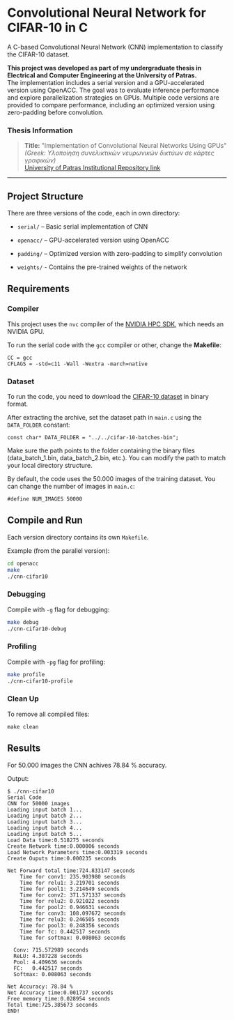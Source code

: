 # Convolutional Neural Network for CIFAR-10 in C

A C-based Convolutional Neural Network (CNN) implementation to classify the CIFAR-10 dataset.

**This project was developed as part of my undergraduate thesis in Electrical and Computer Engineering at the University of Patras.**  
The implementation includes a serial version and a GPU-accelerated version using OpenACC. The goal was to evaluate inference performance and explore parallelization strategies on GPUs. Multiple code versions are provided to compare performance, including an optimized version using zero-padding before convolution.

### Thesis Information

> **Title:** "Implementation of Convolutional Neural Networks Using GPUs"  
> *(Greek: Υλοποίηση συνελικτικών νευρωνικών δικτύων σε κάρτες γραφικών)*  
> [University of Patras Institutional Repository link](https://hdl.handle.net/10889/28866)

---

## Project Structure

There are three versions of the code, each in own directory:

- `serial/` – Basic serial implementation of CNN
- `openacc/` – GPU-accelerated version using OpenACC
- `padding/` – Optimized version with zero-padding to simplify convolution

- `weights/` - Contains the pre-trained weights of the network


## Requirements 

### Compiler

This project uses the `nvc` compiler of the [NVIDIA HPC SDK](https://developer.nvidia.com/hpc-sdk), which needs an NVIDIA GPU.

To run the serial code with the `gcc` compiler or other, change the **Makefile**:
```
CC = gcc
CFLAGS = -std=c11 -Wall -Wextra -march=native
```

### Dataset

To run the code, you need to download the [CIFAR-10 dataset](https://www.cs.toronto.edu/~kriz/cifar-10-binary.tar.gz) in binary format.

After extracting the archive, set the dataset path in `main.c` using the `DATA_FOLDER` constant:
```
const char* DATA_FOLDER = "../../cifar-10-batches-bin";
```
Make sure the path points to the folder containing the binary files (data_batch_1.bin, data_batch_2.bin, etc.). You can modify the path to match your local directory structure.

By default, the code uses the 50.000 images of the training dataset. You can change the number of images in `main.c`:

```
#define NUM_IMAGES 50000
```

## Compile and Run

Each version directory contains its own `Makefile`. 

Example (from the parallel version):

```bash
cd openacc
make
./cnn-cifar10
```

### Debugging

Compile with `-g` flag for debugging:

```bash
make debug
./cnn-cifar10-debug
```

### Profiling

Compile with `-pg` flag for profiling:

```bash
make profile
./cnn-cifar10-profile
```

### Clean Up

To remove all compiled files:

```
make clean
```

## Results

For 50.000 images the CNN achives 78.84 % accuracy. 

Output:

```
$ ./cnn-cifar10 
Serial Code
CNN for 50000 images
Loading input batch 1...
Loading input batch 2...
Loading input batch 3...
Loading input batch 4...
Loading input batch 5...
Load Data time:0.518275 seconds
Create Network time:0.000006 seconds
Load Network Parameters time:0.003319 seconds
Create Ouputs time:0.000235 seconds

Net Forward total time:724.833147 seconds
    Time for conv1: 235.903980 seconds
    Time for relu1: 3.219701 seconds
    Time for pool1: 3.214649 seconds
    Time for conv2: 371.571337 seconds
    Time for relu2: 0.921022 seconds
    Time for pool2: 0.946631 seconds
    Time for conv3: 108.097672 seconds
    Time for relu3: 0.246505 seconds
    Time for pool3: 0.248356 seconds
    Time for fc: 0.442517 seconds
    Time for softmax: 0.008063 seconds

  Conv: 715.572989 seconds
  ReLU: 4.387228 seconds
  Pool: 4.409636 seconds
  FC:   0.442517 seconds
  Softmax: 0.008063 seconds

Net Accuracy: 78.84 % 
Net Accuracy time:0.001737 seconds
Free memory time:0.028954 seconds
Total time:725.385673 seconds
END!

```